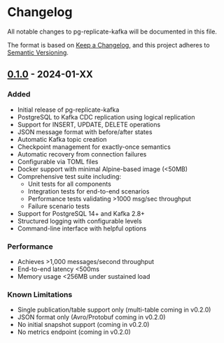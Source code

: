 # Changelog

All notable changes to pg-replicate-kafka will be documented in this file.

The format is based on [Keep a Changelog](https://keepachangelog.com/en/1.0.0/),
and this project adheres to [Semantic Versioning](https://semver.org/spec/v2.0.0.html).

## [0.1.0] - 2024-01-XX

### Added
- Initial release of pg-replicate-kafka
- PostgreSQL to Kafka CDC replication using logical replication
- Support for INSERT, UPDATE, DELETE operations
- JSON message format with before/after states
- Automatic Kafka topic creation
- Checkpoint management for exactly-once semantics
- Automatic recovery from connection failures
- Configurable via TOML files
- Docker support with minimal Alpine-based image (<50MB)
- Comprehensive test suite including:
  - Unit tests for all components
  - Integration tests for end-to-end scenarios
  - Performance tests validating >1000 msg/sec throughput
  - Failure scenario tests
- Support for PostgreSQL 14+ and Kafka 2.8+
- Structured logging with configurable levels
- Command-line interface with helpful options

### Performance
- Achieves >1,000 messages/second throughput
- End-to-end latency <500ms
- Memory usage <256MB under sustained load

### Known Limitations
- Single publication/table support only (multi-table coming in v0.2.0)
- JSON format only (Avro/Protobuf coming in v0.2.0)
- No initial snapshot support (coming in v0.2.0)
- No metrics endpoint (coming in v0.2.0)

[0.1.0]: https://github.com/yourusername/pg-replicate-kafka/releases/tag/v0.1.0